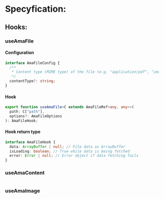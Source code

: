# Specyfication:

## Hooks:

### useAmaFile

#### Configuration

```typescript
interface AmaFileConfig {
  /**
   * Content type (MIME type) of the file (e.g. "application/pdf", "image/png")
   */
  contentType?: string;
}
```

#### Hook

```typescript
export function useAmaFile<C extends AmaFileRef<any, any>>(
  path: C["path"],
  options?: AmaFileOptions
): AmaFileHook;
```

#### Hook return type

```typescript
interface AmaFileHook {
  data: ArrayBuffer | null; // File data as ArrayBuffer
  isLoading: boolean; // True while data is being fetched
  error: Error | null; // Error object if data fetching fails
}
```

### useAmaContent

```typescript

```

### useAmaImage
